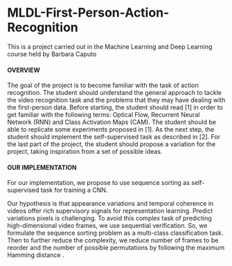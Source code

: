 # MLDL-First-Person-Action-Recognition
This is a project carried out in the Machine Learning and Deep Learning course held by Barbara Caputo

#### OVERVIEW
The goal of the project is to become familiar with the task of action recognition. The student should understand the general approach to tackle the video recognition task and the problems that they may have dealing with the first-person data.  Before starting, the student should read [1] in order to get familiar with the following terms: Optical Flow, Recurrent Neural Network (RNN) and Class Activation Maps (CAM). The student should be able to replicate some experiments proposed in [1]. As the next step, the student should implement the self-supervised task as described in [2]. For the last part of the project, the student should propose a variation for the project, taking inspiration from a set of possible ideas.

#### OUR IMPLEMENTATION
For our implementation, we propose to use sequence sorting as self-supervised task for training a CNN. 

Our hypothesis is that appearance variations and temporal coherence in videos offer rich supervisory signals for representation learning. Predict variations pixels is challenging. To avoid this complex task of predicting high-dimensional video frames, we use sequential verification. So, we formulate the sequence sorting problem as a multi-class classification task. 
Then to further reduce the complexity, we reduce number of frames to be reorder and the number of possible permutations by following the maximum Hamming distance . 
